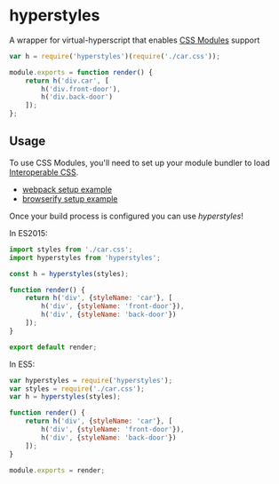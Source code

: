 # hyperstyles

A wrapper for virtual-hyperscript that enables [CSS Modules](https://github.com/css-modules/css-modules) support

```js
var h = require('hyperstyles')(require('./car.css'));

module.exports = function render() {
    return h('div.car', [
        h('div.front-door'),
        h('div.back-door')
    ]);
};
```

## Usage

To use CSS Modules, you'll need to set up your module bundler to load [Interoperable CSS](https://github.com/css-modules/icss).

* [webpack setup example](https://github.com/css-modules/webpack-demo)
* [browserify setup example](https://github.com/css-modules/browserify-demo)

Once your build process is configured you can use *hyperstyles*!

In ES2015:

```js
import styles from './car.css';
import hyperstyles from 'hyperstyles';

const h = hyperstyles(styles);

function render() {
    return h('div', {styleName: 'car'}, [
        h('div', {styleName: 'front-door'}),
        h('div', {styleName: 'back-door'})
    ]);
}

export default render;
```

In ES5:

```js
var hyperstyles = require('hyperstyles');
var styles = require('./car.css');
var h = hyperstyles(styles);

function render() {
    return h('div', {styleName: 'car'}, [
        h('div', {styleName: 'front-door'}),
        h('div', {styleName: 'back-door'})
    ]);
}

module.exports = render;
```